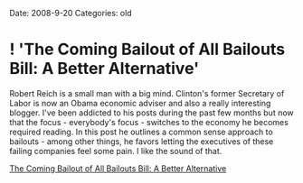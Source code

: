 Date: 2008-9-20
Categories: old

# ! 'The Coming Bailout of All Bailouts Bill: A Better Alternative'

Robert Reich is a small man with a big mind.  Clinton's former Secretary of Labor is now an Obama economic adviser and also a really interesting blogger.  I've been addicted to his posts during the past few months but now that the focus - everybody's focus - switches to the economy he becomes required reading.  In this post he outlines a common sense approach to bailouts - among other things, he favors letting the executives of these failing companies feel some pain.  I like the sound of that.

<a href="http://robertreich.blogspot.com/2008/09/coming-bailout-of-all-bailouts-bill.html">The Coming Bailout of All Bailouts Bill: A Better Alternative</a>
